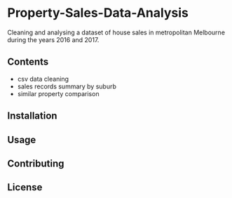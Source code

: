 # Property-Sales-Data-Analysis
Cleaning and analysing a dataset of house sales in metropolitan Melbourne during the years 2016 and 2017.

## Contents

- csv data cleaning
- sales records summary by suburb
- similar property comparison

## Installation


## Usage


## Contributing


## License
